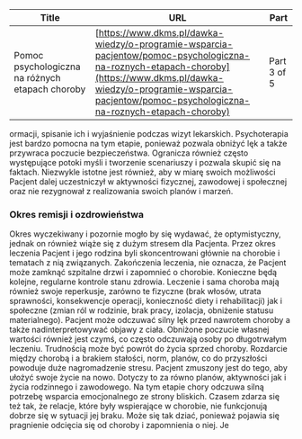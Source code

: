 | **Title**       | **URL**           | **Part**              |
|-----------------|-------------------|-----------------------|
| Pomoc psychologiczna na różnych etapach choroby         | [https://www.dkms.pl/dawka-wiedzy/o-programie-wsparcia-pacjentow/pomoc-psychologiczna-na-roznych-etapach-choroby](https://www.dkms.pl/dawka-wiedzy/o-programie-wsparcia-pacjentow/pomoc-psychologiczna-na-roznych-etapach-choroby)    | Part 3 of 5          |

ormacji, spisanie ich i wyjaśnienie podczas wizyt lekarskich. Psychoterapia jest bardzo pomocna na tym etapie, ponieważ pozwala obniżyć lęk a także przywraca poczucie bezpieczeństwa. Ogranicza również często występujące potoki myśli i tworzenie scenariuszy i pozwala skupić się na faktach. Niezwykle istotne jest również, aby w miarę swoich możliwości Pacjent dalej uczestniczył w aktywności fizycznej, zawodowej i społecznej oraz nie rezygnował z realizowania swoich planów i marzeń.


### Okres remisji i ozdrowieństwa


Okres wyczekiwany i pozornie mogło by się wydawać, że optymistyczny, jednak on również wiąże się z dużym stresem dla Pacjenta. Przez okres leczenia Pacjent i jego rodzina byli skoncentrowani głównie na chorobie i tematach z nią związanych. Zakończenia leczenia, nie oznacza, że Pacjent może zamknąć szpitalne drzwi i zapomnieć o chorobie. Konieczne będą kolejne, regularne kontrole stanu zdrowia. Leczenie i sama choroba mają również swoje reperkusje, zarówno te fizyczne (brak włosów, utrata sprawności, konsekwencje operacji, konieczność diety i rehabilitacji) jak i społeczne (zmian ról w rodzinie, brak pracy, izolacja, obniżenie statusu materialnego). Pacjent może odczuwać silny lęk przed nawrotem choroby a także nadinterpretowywać objawy z ciała. Obniżone poczucie własnej wartości również jest czymś, co często odczuwają osoby po długotrwałym leczeniu. Trudnością może być powrót do życia sprzed choroby. Rozdarcie między chorobą i a brakiem stałości, norm, planów, co do przyszłości powoduje duże nagromadzenie stresu. Pacjent zmuszony jest do tego, aby ułożyć swoje życie na nowo. Dotyczy to za równo planów, aktywności jak i życia rodzinnego i zawodowego. Na tym etapie chory odczuwa silną potrzebę wsparcia emocjonalnego ze strony bliskich. Czasem zdarza się też tak, że relacje, które były wspierające w chorobie, nie funkcjonują dobrze się w sytuacji jej braku. Może się tak dziać, ponieważ pojawia się pragnienie odcięcia się od choroby i zapomnienia o niej. Je